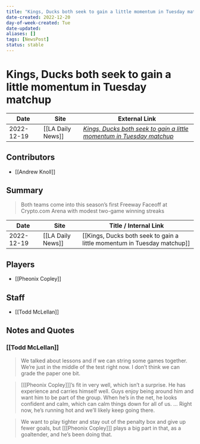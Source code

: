 ```yaml
---
title: "Kings, Ducks both seek to gain a little momentum in Tuesday matchup"
date-created: 2022-12-20
day-of-week-created: Tue
date-updated: 
aliases: []
tags: [NewsPost]
status: stable
---
```


# Kings, Ducks both seek to gain a little momentum in Tuesday matchup

| Date       | Site              | External Link                                                                                                                                                                         |
| ---------- | ----------------- | ------------------------------------------------------------------------------------------------------------------------------------------------------------------------------------- |
| 2022-12-19 | [[LA Daily News]] | [*Kings, Ducks both seek to gain a little momentum in Tuesday matchup*](https://www.dailynews.com/2022/12/19/kings-and-ducks-both-seek-to-gain-a-little-momentum-in-tuesday-matchup/) |

## Contributors
- [[Andrew Knoll]]

## Summary
> Both teams come into this season’s first Freeway Faceoff at Crypto.com Arena with modest two-game winning streaks

| Date       | Site              | Title / Internal Link                                                   |
| ---------- | ----------------- | ----------------------------------------------------------------------- |
| 2022-12-19 | [[LA Daily News]] | [[Kings, Ducks both seek to gain a little momentum in Tuesday matchup]] |

## Players
- [[Pheonix Copley]]

## Staff
- [[Todd McLellan]]

## Notes and Quotes
### [[Todd McLellan]]
> We talked about lessons and if we can string some games together. We’re just in the middle of the test right now. I don’t think we can grade the paper one bit.

> \[[[Pheonix Copley]]]’s fit in very well, which isn’t a surprise. He has experience and carries himself well. Guys enjoy being around him and want him to be part of the group. When he’s in the net, he looks confident and calm, which can calm things down for all of us. … Right now, he’s running hot and we’ll likely keep going there.

> We want to play tighter and stay out of the penalty box and give up fewer goals, but \[[[Pheonix Copley]]] plays a big part in that, as a goaltender, and he’s been doing that.




